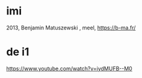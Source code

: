 # imi
2013, Benjamin Matuszewski , meel,  https://b-ma.fr/ 



# de i1

https://www.youtube.com/watch?v=iydMUFB--M0

